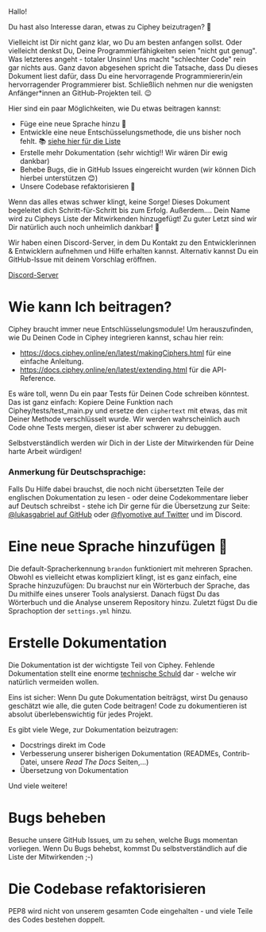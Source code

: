 Hallo! 

Du hast also Interesse daran, etwas zu Ciphey beizutragen? 🤔

Vielleicht ist Dir nicht ganz klar, wo Du am besten anfangen sollst. Oder vielleicht denkst Du, Deine Programmierfähigkeiten seien "nicht gut genug". Was letzteres angeht - totaler Unsinn! Uns macht "schlechter Code" rein gar nichts aus. Ganz davon abgesehen spricht die Tatsache, dass Du dieses Dokument liest dafür, dass Du eine hervorragende Programmiererin/ein hervorragender Programmierer bist. Schließlich nehmen nur die wenigsten Anfänger\*innen an GitHub-Projekten teil. 😉

Hier sind ein paar Möglichkeiten, wie Du etwas beitragen kannst:
* Füge eine neue Sprache hinzu 🧏
* Entwickle eine neue Entschüsselungsmethode, die uns bisher noch fehlt. 📚 [siehe hier für die Liste](https://github.com/Ciphey/Ciphey/issues/63)
* Erstelle mehr Dokumentation (sehr wichtig‼️  Wir wären Dir ewig dankbar)
* Behebe Bugs, die in GitHub Issues eingereicht wurden (wir können Dich hierbei unterstützen 😊)
* Unsere Codebase refaktorisieren 🥺

Wenn das alles etwas schwer klingt, keine Sorge! Dieses Dokument begeleitet dich Schritt-für-Schritt bis zum Erfolg. Außerdem.... Dein Name wird zu Cipheys Liste der Mitwirkenden hinzugefügt! 
Zu guter Letzt sind wir Dir natürlich auch noch unheimlich dankbar! 🙏


Wir haben einen Discord-Server, in dem Du Kontakt zu den Entwicklerinnen & Entwicklern aufnehmen und Hilfe erhalten kannst. Alternativ kannst Du ein GitHub-Issue mit deinem Vorschlag eröffnen. 

[Discord-Server](https://discord.gg/KfyRUWw)
# Wie kann Ich beitragen?
Ciphey braucht immer neue Entschlüsselungsmodule! Um herauszufinden, wie Du Deinen Code in Ciphey integrieren kannst, schau hier rein:
* https://docs.ciphey.online/en/latest/makingCiphers.html für eine einfache Anleitung.
* https://docs.ciphey.online/en/latest/extending.html für die API-Reference.

Es wäre toll, wenn Du ein paar Tests für Deinen Code schreiben könntest. Das ist ganz einfach: 
Kopiere Deine Funktion nach Ciphey/tests/test_main.py und ersetze den `ciphertext` mit etwas, das mit Deiner Methode verschlüsselt wurde. Wir werden wahrscheinlich auch Code ohne Tests mergen, dieser ist aber schwerer zu debuggen.

Selbstverständlich werden wir Dich in der Liste der Mitwirkenden für Deine harte Arbeit würdigen!

### Anmerkung für Deutschsprachige:
Falls Du Hilfe dabei brauchst, die noch nicht übersetzten Teile der englischen Dokumentation zu lesen - oder deine Codekommentare lieber auf Deutsch schreibst - stehe ich Dir gerne für die Übersetzung zur Seite: [@lukasgabriel auf GitHub](https://github.com/lukasgabriel) oder [@flyomotive auf Twitter](https://twitter.com/flyomotive) und im Discord.

# Eine neue Sprache hinzufügen 🧏
Die default-Spracherkennung `brandon` funktioniert mit mehreren Sprachen.
Obwohl es vielleicht etwas kompliziert klingt, ist es ganz einfach, eine Sprache hinzuzufügen:
Du brauchst nur ein Wörterbuch der Sprache, das Du mithilfe eines unserer Tools analysierst. Danach fügst Du das Wörterbuch und die Analyse unserem Repository hinzu. Zuletzt fügst Du die Sprachoption der `settings.yml` hinzu.

# Erstelle Dokumentation
Die Dokumentation ist der wichtigste Teil von Ciphey. Fehlende Dokumentation stellt eine enorme [technische Schuld](https://de.wikipedia.org/wiki/Technische_Schulden) dar - welche wir natürlich vermeiden wollen.

Eins ist sicher: Wenn Du gute Dokumentation beiträgst, wirst Du genauso geschätzt wie alle, die guten Code beitragen! Code zu dokumentieren ist absolut überlebenswichtig für jedes Projekt.

Es gibt viele Wege, zur Dokumentation beizutragen:
* Docstrings direkt im Code
* Verbesserung unserer bisherigen Dokumentation (READMEs, Contrib-Datei, unsere *Read The Docs* Seiten,...)
* Übersetzung von Dokumentation

Und viele weitere!

# Bugs beheben
Besuche unsere GitHub Issues, um zu sehen, welche Bugs momentan vorliegen. Wenn Du Bugs behebst, kommst Du selbstverständlich auf die Liste der Mitwirkenden ;-)

# Die Codebase refaktorisieren
PEP8 wird nicht von unserem gesamten Code eingehalten - und viele Teile des Codes bestehen doppelt.
